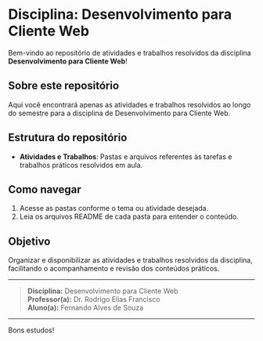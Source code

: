 # Disciplina: Desenvolvimento para Cliente Web


Bem-vindo ao repositório de atividades e trabalhos resolvidos da disciplina **Desenvolvimento para Cliente Web**!

## Sobre este repositório
Aqui você encontrará apenas as atividades e trabalhos resolvidos ao longo do semestre para a disciplina de Desenvolvimento para Cliente Web.

## Estrutura do repositório
- **Atividades e Trabalhos**: Pastas e arquivos referentes às tarefas e trabalhos práticos resolvidos em aula.

## Como navegar
1. Acesse as pastas conforme o tema ou atividade desejada.
2. Leia os arquivos README de cada pasta para entender o conteúdo.

## Objetivo
Organizar e disponibilizar as atividades e trabalhos resolvidos da disciplina, facilitando o acompanhamento e revisão dos conteúdos práticos.

---

> **Disciplina:** Desenvolvimento para Cliente Web  
> **Professor(a):** Dr. Rodrigo Elias Francisco  
> **Aluno(a):** Fernando Alves de Souza
---

Bons estudos!
